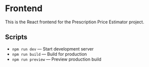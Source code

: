 # Frontend

This is the React frontend for the Prescription Price Estimator project.

## Scripts
- `npm run dev` — Start development server
- `npm run build` — Build for production
- `npm run preview` — Preview production build 